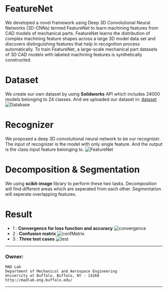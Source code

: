 # FeatureNet
We developed a novel framework using Deep 3D Convolutional Neural Networks (3D-CNNs) termed FeatureNet to learn machining features from CAD models of mechanical parts. FeatureNet learns the distribution of complex machining feature shapes across a large 3D model data set and discovers distinguishing features that help in recognition process automatically. To train FeatureNet, a large-scale mechanical part datasets of 3D CAD models with labeled machining features is synthetically constructed. 

# Dataset
We create our own dataset by using **Solidworks** API which includes 24000 models belonging to 24 classes. And we uploaded our dataset in: [dataset](https://github.com/zibozzb/Machining-feature-dataset)
![Database](https://github.com/zibozzb/FeatureNet/blob/master/img/2%20(1).png)

# Recognizer
We proposed a deep 3D convolutional neural network to be our recognizer. The input of recognizer is the model with only single feature. And the output is the class input feature belonging to.
![FeatureNet](https://github.com/zibozzb/FeatureNet/blob/master/img/1.png)

# Decomposition & Segmentation
We using **scikit-image** library to perform these two tasks. Decomposition will find different areas which are seperated from each other. Segmentation will seperate overlapping features.

# Result
* 1 : **Convergence for loss function and accuracy**
![convergence](https://github.com/zibozzb/FeatureNet/blob/master/img/Picture1.png)
* 2 : **Confusion matrix**
![confMatrix](https://github.com/zibozzb/FeatureNet/blob/master/img/2.png)
* 3 : **Three test cases**
![test](https://github.com/zibozzb/FeatureNet/blob/master/img/1%20(1).png)

*****************************************************************
### Owner:
	MAD Lab
	Department of Mechanical and Aerospace Engineering
	University at Buffalo, Buffalo, NY - 14260
	http://madlab.eng.buffalo.edu/
*****************************************************************
